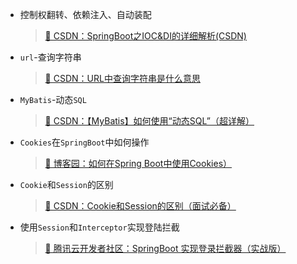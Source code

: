 - 控制权翻转、依赖注入、自动装配
  >[📖 CSDN：SpringBoot之IOC&DI的详细解析(CSDN)](https://blog.csdn.net/qq_69748833/article/details/135117530?ops_request_misc=%257B%2522request%255Fid%2522%253A%2522171621602916777224496712%2522%252C%2522scm%2522%253A%252220140713.130102334..%2522%257D&request_id=171621602916777224496712&biz_id=0&utm_medium=distribute.pc_search_result.none-task-blog-2~all~sobaiduend~default-2-135117530-null-null.142^v100^pc_search_result_base1&utm_term=IOC%20DI&spm=1018.2226.3001.4187)

- `url`-查询字符串
  >[📖 CSDN：URL中查询字符串是什么意思](https://blog.csdn.net/vip_wangsai/article/details/51999108)

- `MyBatis`-动态`SQL`
  >[📖 CSDN：【MyBatis】如何使用“动态SQL”（超详解）](https://blog.csdn.net/weixin_44825912/article/details/130433302)

- `Cookies`在`SpringBoot`中如何操作
  >[📖 博客园：如何在Spring Boot中使用Cookies）](https://www.cnblogs.com/xichji/p/11793439.html)

- `Cookie`和`Session`的区别
  >[📖 CSDN：Cookie和Session的区别（面试必备）](https://blog.csdn.net/chen13333336677/article/details/100939030)

- 使用`Session`和`Interceptor`实现登陆拦截
  >[📖 腾讯云开发者社区：SpringBoot 实现登录拦截器（实战版）](https://blog.csdn.net/chen13333336677/article/details/100939030)